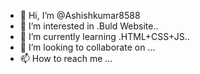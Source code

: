 - 👋 Hi, I’m @Ashishkumar8588
- 👀 I’m interested in .Buld Website..
- 🌱 I’m currently learning .HTML+CSS+JS..
- 💞️ I’m looking to collaborate on ...
- 📫 How to reach me ...

<!---
Ashishkumar8588/Ashishkumar8588 is a ✨ special ✨ repository because its `README.md` (this file) appears on your GitHub profile.
You can click the Preview link to take a look at your changes.
--->
